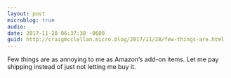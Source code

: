```yaml
---
layout: post
microblog: true
audio: 
date: 2017-11-28 06:37:38 -0600
guid: http://craigmcclellan.micro.blog/2017/11/28/few-things-are.html
---
```

Few things are as annoying to me as Amazon‘s add-on items. Let me pay shipping instead of just not letting me buy it.
